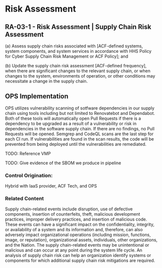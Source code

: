 # Risk Assessment
## RA-03-1 - Risk Assessment | Supply Chain Risk Assessment

(a) Assess supply chain risks associated with [ACF-defined systems, system components, and system services in accordance with HHS Policy for Cyber Supply Chain Risk Management or ACF Policy]; and

(b) Update the supply chain risk assessment [ACF-defined frequency], when there are significant changes to the relevant supply chain, or when changes to the system, environments of operation, or other conditions may necessitate a change in the supply chain.

## OPS Implementation

OPS utilizes vulnerability scanning of sotfware dependencies in our supply chain using tools including but not limited to Renovatebot and Dependabot.  Both of these tools will automatically open Pull Requests if there is a dependency to be upgraded as a result of a vulnerability or risk in dependencies in the software supply chain. If there are no findings, no Pull Requests will be opened.  Semgrep and CodeQL scans are the last step for each CI run.  If vulnerabilities are found in the scan results, the code will be prevented from being deployed until the vulnerabilities are remediated.

TODO: Reference VMP

TODO: Give evidence of the SBOM we produce in pipeline

### Control Origination:

Hybrid with IaaS provider, ACF Tech, and OPS

### Related Content

Supply chain-related events include disruption, use of defective components, insertion of counterfeits, theft, malicious development practices, improper delivery practices, and insertion of malicious code. These events can have a significant impact on the confidentiality, integrity, or availability of a system and its information and, therefore, can also adversely impact organizational operations (including mission, functions, image, or reputation), organizational assets, individuals, other organizations, and the Nation. The supply chain-related events may be unintentional or malicious and can occur at any point during the system life cycle. An analysis of supply chain risk can help an organization identify systems or components for which additional supply chain risk mitigations are required.
